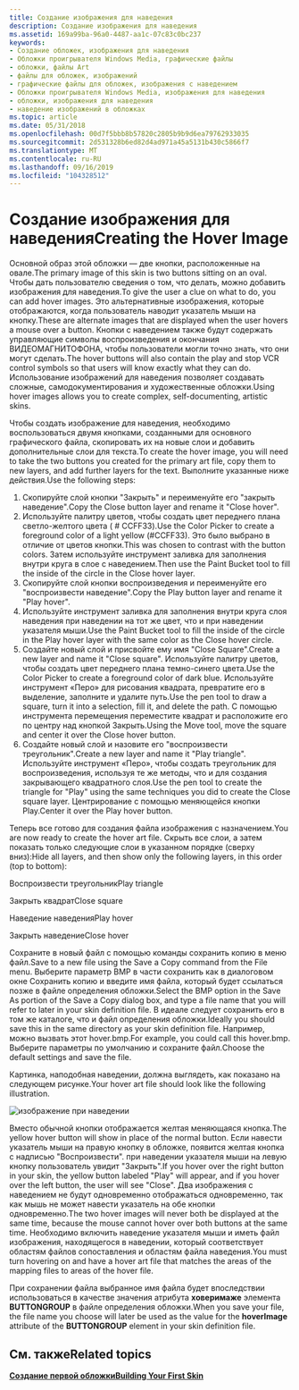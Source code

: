 ```yaml
---
title: Создание изображения для наведения
description: Создание изображения для наведения
ms.assetid: 169a99ba-96a0-4487-aa1c-07c83c0bc237
keywords:
- Создание обложек, изображения для наведения
- Обложки проигрывателя Windows Media, графические файлы
- обложки, файлы Art
- файлы для обложек, изображений
- графические файлы для обложек, изображения с наведением
- Обложки проигрывателя Windows Media, изображения для наведения
- обложки, изображения для наведения
- наведение изображений в обложках
ms.topic: article
ms.date: 05/31/2018
ms.openlocfilehash: 00d7f5bbb8b57820c2805b9b9d6ea79762933035
ms.sourcegitcommit: 2d531328b6ed82d4ad971a45a5131b430c5866f7
ms.translationtype: MT
ms.contentlocale: ru-RU
ms.lasthandoff: 09/16/2019
ms.locfileid: "104328512"
---
```

# <a name="creating-the-hover-image"></a><span data-ttu-id="e9dfb-111">Создание изображения для наведения</span><span class="sxs-lookup"><span data-stu-id="e9dfb-111">Creating the Hover Image</span></span>

<span data-ttu-id="e9dfb-112">Основной образ этой обложки — две кнопки, расположенные на овале.</span><span class="sxs-lookup"><span data-stu-id="e9dfb-112">The primary image of this skin is two buttons sitting on an oval.</span></span> <span data-ttu-id="e9dfb-113">Чтобы дать пользователю сведения о том, что делать, можно добавить изображения для наведения.</span><span class="sxs-lookup"><span data-stu-id="e9dfb-113">To give the user a clue on what to do, you can add hover images.</span></span> <span data-ttu-id="e9dfb-114">Это альтернативные изображения, которые отображаются, когда пользователь наводит указатель мыши на кнопку.</span><span class="sxs-lookup"><span data-stu-id="e9dfb-114">These are alternate images that are displayed when the user hovers a mouse over a button.</span></span> <span data-ttu-id="e9dfb-115">Кнопки с наведением также будут содержать управляющие символы воспроизведения и окончания ВИДЕОМАГНИТОФОНА, чтобы пользователи могли точно знать, что они могут сделать.</span><span class="sxs-lookup"><span data-stu-id="e9dfb-115">The hover buttons will also contain the play and stop VCR control symbols so that users will know exactly what they can do.</span></span> <span data-ttu-id="e9dfb-116">Использование изображений для наведения позволяет создавать сложные, самодокументирования и художественные обложки.</span><span class="sxs-lookup"><span data-stu-id="e9dfb-116">Using hover images allows you to create complex, self-documenting, artistic skins.</span></span>

<span data-ttu-id="e9dfb-117">Чтобы создать изображение для наведения, необходимо воспользоваться двумя кнопками, созданными для основного графического файла, скопировать их на новые слои и добавить дополнительные слои для текста.</span><span class="sxs-lookup"><span data-stu-id="e9dfb-117">To create the hover image, you will need to take the two buttons you created for the primary art file, copy them to new layers, and add further layers for the text.</span></span> <span data-ttu-id="e9dfb-118">Выполните указанные ниже действия.</span><span class="sxs-lookup"><span data-stu-id="e9dfb-118">Use the following steps:</span></span>

1.  <span data-ttu-id="e9dfb-119">Скопируйте слой кнопки "Закрыть" и переименуйте его "закрыть наведение".</span><span class="sxs-lookup"><span data-stu-id="e9dfb-119">Copy the Close button layer and rename it "Close hover".</span></span>
2.  <span data-ttu-id="e9dfb-120">Используйте палитру цветов, чтобы создать цвет переднего плана светло-желтого цвета ( \# CCFF33).</span><span class="sxs-lookup"><span data-stu-id="e9dfb-120">Use the Color Picker to create a foreground color of a light yellow (\#CCFF33).</span></span> <span data-ttu-id="e9dfb-121">Это было выбрано в отличие от цветов кнопки.</span><span class="sxs-lookup"><span data-stu-id="e9dfb-121">This was chosen to contrast with the button colors.</span></span> <span data-ttu-id="e9dfb-122">Затем используйте инструмент заливка для заполнения внутри круга в слое с наведением.</span><span class="sxs-lookup"><span data-stu-id="e9dfb-122">Then use the Paint Bucket tool to fill the inside of the circle in the Close hover layer.</span></span>
3.  <span data-ttu-id="e9dfb-123">Скопируйте слой кнопки воспроизведения и переименуйте его "воспроизвести наведение".</span><span class="sxs-lookup"><span data-stu-id="e9dfb-123">Copy the Play button layer and rename it "Play hover".</span></span>
4.  <span data-ttu-id="e9dfb-124">Используйте инструмент заливка для заполнения внутри круга слоя наведения при наведении на тот же цвет, что и при наведении указателя мыши.</span><span class="sxs-lookup"><span data-stu-id="e9dfb-124">Use the Paint Bucket tool to fill the inside of the circle in the Play hover layer with the same color as the Close hover circle.</span></span>
5.  <span data-ttu-id="e9dfb-125">Создайте новый слой и присвойте ему имя "Close Square".</span><span class="sxs-lookup"><span data-stu-id="e9dfb-125">Create a new layer and name it "Close square".</span></span> <span data-ttu-id="e9dfb-126">Используйте палитру цветов, чтобы создать цвет переднего плана темно-синего цвета.</span><span class="sxs-lookup"><span data-stu-id="e9dfb-126">Use the Color Picker to create a foreground color of dark blue.</span></span> <span data-ttu-id="e9dfb-127">Используйте инструмент «Перо» для рисования квадрата, превратите его в выделение, заполните и удалите путь.</span><span class="sxs-lookup"><span data-stu-id="e9dfb-127">Use the pen tool to draw a square, turn it into a selection, fill it, and delete the path.</span></span> <span data-ttu-id="e9dfb-128">С помощью инструмента перемещения переместите квадрат и расположите его по центру над кнопкой Закрыть.</span><span class="sxs-lookup"><span data-stu-id="e9dfb-128">Using the Move tool, move the square and center it over the Close hover button.</span></span>
6.  <span data-ttu-id="e9dfb-129">Создайте новый слой и назовите его "воспроизвести треугольник".</span><span class="sxs-lookup"><span data-stu-id="e9dfb-129">Create a new layer and name it "Play triangle".</span></span> <span data-ttu-id="e9dfb-130">Используйте инструмент «Перо», чтобы создать треугольник для воспроизведения, используя те же методы, что и для создания закрывающего квадратного слоя.</span><span class="sxs-lookup"><span data-stu-id="e9dfb-130">Use the pen tool to create the triangle for "Play" using the same techniques you did to create the Close square layer.</span></span> <span data-ttu-id="e9dfb-131">Центрирование с помощью меняющейся кнопки Play.</span><span class="sxs-lookup"><span data-stu-id="e9dfb-131">Center it over the Play hover button.</span></span>

<span data-ttu-id="e9dfb-132">Теперь все готово для создания файла изображения с назначением.</span><span class="sxs-lookup"><span data-stu-id="e9dfb-132">You are now ready to create the hover art file.</span></span> <span data-ttu-id="e9dfb-133">Скрыть все слои, а затем показать только следующие слои в указанном порядке (сверху вниз):</span><span class="sxs-lookup"><span data-stu-id="e9dfb-133">Hide all layers, and then show only the following layers, in this order (top to bottom):</span></span>

<span data-ttu-id="e9dfb-134">Воспроизвести треугольник</span><span class="sxs-lookup"><span data-stu-id="e9dfb-134">Play triangle</span></span>

<span data-ttu-id="e9dfb-135">Закрыть квадрат</span><span class="sxs-lookup"><span data-stu-id="e9dfb-135">Close square</span></span>

<span data-ttu-id="e9dfb-136">Наведение наведения</span><span class="sxs-lookup"><span data-stu-id="e9dfb-136">Play hover</span></span>

<span data-ttu-id="e9dfb-137">Закрыть наведение</span><span class="sxs-lookup"><span data-stu-id="e9dfb-137">Close hover</span></span>

<span data-ttu-id="e9dfb-138">Сохраните в новый файл с помощью команды сохранить копию в меню файл.</span><span class="sxs-lookup"><span data-stu-id="e9dfb-138">Save to a new file using the Save a Copy command from the File menu.</span></span> <span data-ttu-id="e9dfb-139">Выберите параметр BMP в части сохранить как в диалоговом окне Сохранить копию и введите имя файла, который будет ссылаться позже в файле определения обложки.</span><span class="sxs-lookup"><span data-stu-id="e9dfb-139">Select the BMP option in the Save As portion of the Save a Copy dialog box, and type a file name that you will refer to later in your skin definition file.</span></span> <span data-ttu-id="e9dfb-140">В идеале следует сохранить его в том же каталоге, что и файл определения обложки.</span><span class="sxs-lookup"><span data-stu-id="e9dfb-140">Ideally you should save this in the same directory as your skin definition file.</span></span> <span data-ttu-id="e9dfb-141">Например, можно вызвать этот hover.bmp.</span><span class="sxs-lookup"><span data-stu-id="e9dfb-141">For example, you could call this hover.bmp.</span></span> <span data-ttu-id="e9dfb-142">Выберите параметры по умолчанию и сохраните файл.</span><span class="sxs-lookup"><span data-stu-id="e9dfb-142">Choose the default settings and save the file.</span></span>

<span data-ttu-id="e9dfb-143">Картинка, наподобная наведении, должна выглядеть, как показано на следующем рисунке.</span><span class="sxs-lookup"><span data-stu-id="e9dfb-143">Your hover art file should look like the following illustration.</span></span>

![изображение при наведении](images/absam01h.png)

<span data-ttu-id="e9dfb-145">Вместо обычной кнопки отображается желтая меняющаяся кнопка.</span><span class="sxs-lookup"><span data-stu-id="e9dfb-145">The yellow hover button will show in place of the normal button.</span></span> <span data-ttu-id="e9dfb-146">Если навести указатель мыши на правую кнопку в обложке, появится желтая кнопка с надписью "Воспроизвести". при наведении указателя мыши на левую кнопку пользователь увидит "Закрыть".</span><span class="sxs-lookup"><span data-stu-id="e9dfb-146">If you hover over the right button in your skin, the yellow button labeled "Play" will appear, and if you hover over the left button, the user will see "Close".</span></span> <span data-ttu-id="e9dfb-147">Два изображения с наведением не будут одновременно отображаться одновременно, так как мышь не может навести указатель на обе кнопки одновременно.</span><span class="sxs-lookup"><span data-stu-id="e9dfb-147">The two hover images will never both be displayed at the same time, because the mouse cannot hover over both buttons at the same time.</span></span> <span data-ttu-id="e9dfb-148">Необходимо включить наведение указателя мыши и иметь файл изображения, находящегося в наведении, который соответствует областям файлов сопоставления и областям файла наведения.</span><span class="sxs-lookup"><span data-stu-id="e9dfb-148">You must turn hovering on and have a hover art file that matches the areas of the mapping files to areas of the hover file.</span></span>

<span data-ttu-id="e9dfb-149">При сохранении файла выбранное имя файла будет впоследствии использоваться в качестве значения атрибута **ховеримаже** элемента **BUTTONGROUP** в файле определения обложки.</span><span class="sxs-lookup"><span data-stu-id="e9dfb-149">When you save your file, the file name you choose will later be used as the value for the **hoverImage** attribute of the **BUTTONGROUP** element in your skin definition file.</span></span>

## <a name="related-topics"></a><span data-ttu-id="e9dfb-150">См. также</span><span class="sxs-lookup"><span data-stu-id="e9dfb-150">Related topics</span></span>

<dl> <dt>

[<span data-ttu-id="e9dfb-151">**Создание первой обложки**</span><span class="sxs-lookup"><span data-stu-id="e9dfb-151">**Building Your First Skin**</span></span>](building-your-first-skin.md)
</dt> </dl>

 

 




